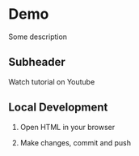 # Demo

Some description

## Subheader

Watch tutorial on Youtube

## Local Development

1. Open HTML in your browser

2. Make changes, commit and push
